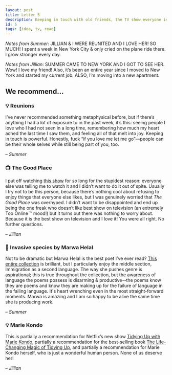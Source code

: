 ```yaml
---
layout: post
title: Letter 5
description: Keeping in touch with old friends, the TV show everyone is telling you to watch (they're right), a heartwrenching poetry collection, and tidying up.
id: 5
tags: [idea, tv, read]
---
```


_Notes from Summer_: JILLIAN & I WERE REUNITED AND I LOVE HER! SO MUCH! I spent a week in New York City & only cried on the plane ride there. I grow stronger every day.

_Notes from Jillian_: SUMMER CAME TO NEW YORK AND I GOT TO SEE HER. Wow! I love my friend! Also, it’s been an entire year since I moved to New York and started my current job. ALSO, I’m moving into a new apartment.

## We recommend…

### 💡 Reunions

I’ve never recommended something metaphysical before, but if there’s anything I had a lot of exposure to in the past week, it’s this: seeing people I love who I had not seen in a long time, remembering how much my heart ached the last time I saw them, and feeling all of that melt into joy. Keeping in touch is powerful. Honestly, fuck “if you love me let me go”—people can be their whole selves while still being part of you, too.

– _Summer_

### 📺 The Good Place

I put off watching [this show](https://www.google.com/url?sa=t&rct=j&q=&esrc=s&source=web&cd=3&cad=rja&uact=8&ved=2ahUKEwjrqav1mPXfAhWDg-AKHdlGAEMQFjACegQIGhAB&url=https%3A%2F%2Fwww.nbc.com%2Fthe-good-place&usg=AOvVaw0szHorGs8s_MRr2_J2hmd7) for _so_ long for the stupidest reason: everyone else was telling me to watch it and I didn’t want to do it out of spite. Usually I try not to be this person, because there’s nothing cool about refusing to enjoy things that everyone else likes, but I was genuinely worried that _The Good Place_ was overhyped. I didn’t want to be disappointed and end up being the one freak who doesn’t like best show on television (an extremely Too Online ™️ mood!) but it turns out there was nothing to worry about. Because it is the best show on television and I love it! You were all right. No further questions.

– _Jillian_

### 📖 Invasive species by Marwa Helal

Not to be dramatic but Marwa Helal is the best poet I’ve ever read? [This entire collection](https://www.amazon.com/Invasive-species-Marwa-Helal/dp/1937658937) is brilliant, but I particularly enjoy the middle section, Immigration as a second language. The way she pushes genre is aspirational; this is true throughout the collection, but the awareness of language the poems possess is disarming & productive--the poems know they are poems and know they are making up for the failure of language in the failing language. It's heart wrenching even in the most straight-forward moments. Marwa is amazing and I am so happy to be alive the same time she is producing work.

– _Summer_

### 💡 Marie Kondo

This is partially a recommendation for Netflix’s new show [Tidying Up with Marie Kondo](https://www.google.com/url?sa=t&rct=j&q=&esrc=s&source=web&cd=21&cad=rja&uact=8&ved=2ahUKEwjz0LChofPfAhUwnOAKHQIFANEQFjAUegQICRAB&url=https%3A%2F%2Fwww.netflix.com%2Ftitle%2F80209379&usg=AOvVaw30XNabsjXZcQky7PhIvU3N), partially a recommendation for the best-selling book [The Life-Changing Magic of Tidying Up](https://konmari.com/products/the-life-changing-magic-of-tidying-up), and partially a recommendation for Marie Kondo herself, who is just a wonderful human person. None of us deserve her!

– _Jillian_
